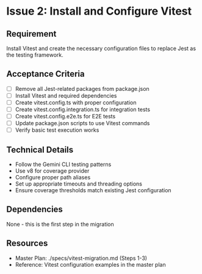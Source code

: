 # Issue 2: Install and Configure Vitest

## Requirement
Install Vitest and create the necessary configuration files to replace Jest as the testing framework.

## Acceptance Criteria
- [ ] Remove all Jest-related packages from package.json
- [ ] Install Vitest and required dependencies
- [ ] Create vitest.config.ts with proper configuration
- [ ] Create vitest.config.integration.ts for integration tests
- [ ] Create vitest.config.e2e.ts for E2E tests
- [ ] Update package.json scripts to use Vitest commands
- [ ] Verify basic test execution works

## Technical Details
- Follow the Gemini CLI testing patterns
- Use v8 for coverage provider
- Configure proper path aliases
- Set up appropriate timeouts and threading options
- Ensure coverage thresholds match existing Jest configuration

## Dependencies
None - this is the first step in the migration

## Resources
- Master Plan: ./specs/vitest-migration.md (Steps 1-3)
- Reference: Vitest configuration examples in the master plan
